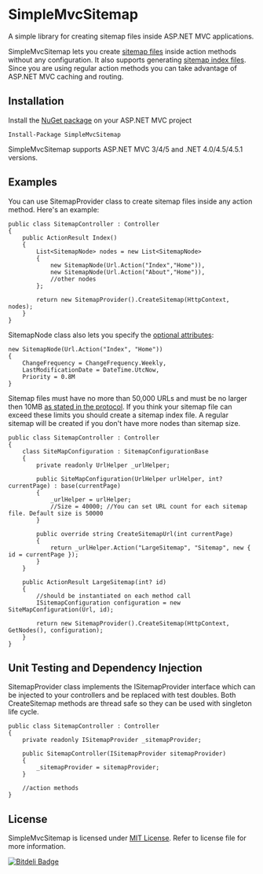 SimpleMvcSitemap
=============
A simple library for creating sitemap files inside ASP.NET MVC applications.

SimpleMvcSitemap lets you create [sitemap files](http://www.sitemaps.org/protocol.html) inside action methods without any configuration. It also supports generating [sitemap index files](http://www.sitemaps.org/protocol.html#index). Since you are using regular action methods you can take advantage of ASP.NET MVC caching and routing.

## Installation

Install the [NuGet package](https://www.nuget.org/packages/SimpleMvcSitemap/) on your ASP.NET MVC project

    Install-Package SimpleMvcSitemap
	
SimpleMvcSitemap supports ASP.NET MVC 3/4/5 and .NET 4.0/4.5/4.5.1 versions.

## Examples

You can use SitemapProvider class to create sitemap files inside any action method. Here's an example:

    public class SitemapController : Controller
    {
        public ActionResult Index()
        {
            List<SitemapNode> nodes = new List<SitemapNode>
            {
                new SitemapNode(Url.Action("Index","Home")),
                new SitemapNode(Url.Action("About","Home")),
                //other nodes
            };

            return new SitemapProvider().CreateSitemap(HttpContext, nodes);
        }
	}
	
SitemapNode class also lets you specify the [optional attributes](http://www.sitemaps.org/protocol.html#xmlTagDefinitions):

    new SitemapNode(Url.Action("Index", "Home"))
    {
        ChangeFrequency = ChangeFrequency.Weekly,
        LastModificationDate = DateTime.UtcNow,
        Priority = 0.8M
    }
	
Sitemap files must have no more than 50,000 URLs and must be no larger then 10MB [as stated in the protocol](http://www.sitemaps.org/protocol.html#index). If you think your sitemap file can exceed these limits you should create a sitemap index file. A regular sitemap will be created if you don't have more nodes than sitemap size.

    public class SitemapController : Controller
    {
        class SiteMapConfiguration : SitemapConfigurationBase
        {
            private readonly UrlHelper _urlHelper;

            public SiteMapConfiguration(UrlHelper urlHelper, int? currentPage) : base(currentPage)
            {
                _urlHelper = urlHelper;
				//Size = 40000; //You can set URL count for each sitemap file. Default size is 50000
            }

            public override string CreateSitemapUrl(int currentPage)
            {
                return _urlHelper.Action("LargeSitemap", "Sitemap", new { id = currentPage });
            }
        }

        public ActionResult LargeSitemap(int? id)
        {
            //should be instantiated on each method call
			ISitemapConfiguration configuration = new SiteMapConfiguration(Url, id);

            return new SitemapProvider().CreateSitemap(HttpContext, GetNodes(), configuration);
        }
	}
	
## Unit Testing and Dependency Injection

SitemapProvider class implements the ISitemapProvider interface which can be injected to your controllers and be replaced with test doubles. Both CreateSitemap methods are thread safe so they can be used with singleton life cycle.

    public class SitemapController : Controller
    {
        private readonly ISitemapProvider _sitemapProvider;

        public SitemapController(ISitemapProvider sitemapProvider)
        {
            _sitemapProvider = sitemapProvider;
        }
		
		//action methods
	}
	


## License

SimpleMvcSitemap is licensed under [MIT License](http://opensource.org/licenses/MIT "Read more about the MIT license form"). Refer to license file for more information.


[![Bitdeli Badge](https://d2weczhvl823v0.cloudfront.net/uhaciogullari/simplemvcsitemap/trend.png)](https://bitdeli.com/free "Bitdeli Badge")

